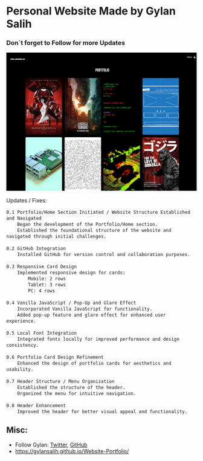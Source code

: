 # Personal Website Made by Gylan Salih

### Don´t forget to Follow for more Updates

<img alt="Repos" title="Repos" src="https://github.com/GylanSalih/Website-Portfolio/blob/main/assets/img/Github_showcasee/black_home.jpeg"/>


Updates / Fixes:

    0.1 Portfolio/Home Section Initiated / Website Structure Established and Navigated
        Began the development of the Portfolio/Home section.
        Established the foundational structure of the website and navigated through initial challenges.

    0.2 GitHub Integration
        Installed GitHub for version control and collaboration purposes.

    0.3 Responsive Card Design
        Implemented responsive design for cards:
            Mobile: 2 rows
            Tablet: 3 rows
            PC: 4 rows

    0.4 Vanilla JavaScript / Pop-Up and Glare Effect
        Incorporated Vanilla JavaScript for functionality.
        Added pop-up feature and glare effect for enhanced user experience.

    0.5 Local Font Integration
        Integrated fonts locally for improved performance and design consistency.

    0.6 Portfolio Card Design Refinement
        Enhanced the design of portfolio cards for aesthetics and usability.

    0.7 Header Structure / Menu Organization
        Established the structure of the header.
        Organized the menu for intuitive navigation.

    0.8 Header Enhancement
        Improved the header for better visual appeal and functionality.

## Misc:

* Follow Gylan: [Twitter](https://www.gylansalih.com), [GitHub](https://github.com/gylansalih)
* https://gylansalih.github.io/Website-Portfolio/
